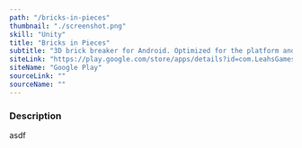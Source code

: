 ```yaml
---
path: "/bricks-in-pieces"
thumbnail: "./screenshot.png"
skill: "Unity"
title: "Bricks in Pieces"
subtitle: "3D brick breaker for Android. Optimized for the platform and full of content!"
siteLink: "https://play.google.com/store/apps/details?id=com.LeahsGames.BricksInPieces"
siteName: "Google Play"
sourceLink: ""
sourceName: ""
---
```


### Description

asdf
